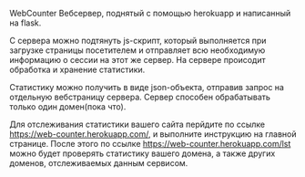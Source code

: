 WebCounter
Вебсервер, поднятый с помощью herokuapp и написанный на flask.

С сервера можно подтянуть js-скрипт, который выполняется при загрузке страницы 
посетителем и отправляет всю необходимую информацию о сессии на этот же сервер.
На сервере происодит обработка и хранение статистики.

Статистику можно получить в виде json-объекта, отправив запрос на отдельную вебстраницу сервера.
Сервер способен обрабатывать только один домен(пока что).

Для отслеживания статистики вашего сайта перйдите по ссылке https://web-counter.herokuapp.com/, и выполните инструкцию на главной странице.
После этого по ссылке https://web-counter.herokuapp.com/lst можно будет проверять статистику вашего домена, а также других доменов, отслеживаемых данным сервисом.
